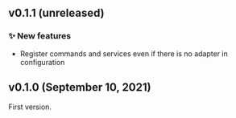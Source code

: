 ## v0.1.1 (unreleased)

### ✨ New features

  * Register commands and services even if there is no adapter in configuration

## v0.1.0 (September 10, 2021)

First version.
